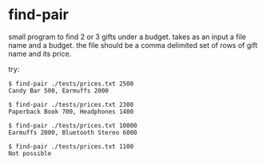 # find-pair
small program to find 2 or 3 gifts under a budget.
takes as an input a file name and a budget. 
the file should be a comma delimited set of rows of gift name and its price.



try:

```console
$ find-pair ./tests/prices.txt 2500
Candy Bar 500, Earmuffs 2000

$ find-pair ./tests/prices.txt 2300
Paperback Book 700, Headphones 1400

$ find-pair ./tests/prices.txt 10000
Earmuffs 2000, Bluetooth Stereo 6000

$ find-pair ./tests/prices.txt 1100
Not possible
```
